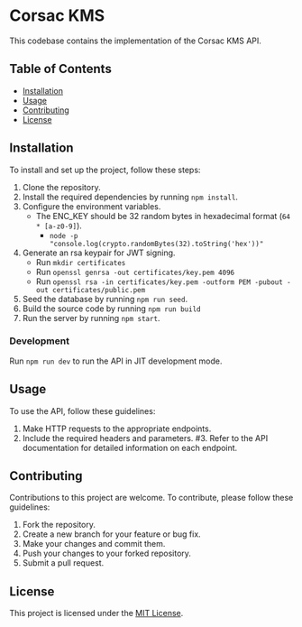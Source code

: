 # Corsac KMS

This codebase contains the implementation of the Corsac KMS API.

## Table of Contents

- [Installation](#installation)
- [Usage](#usage)
- [Contributing](#contributing)
- [License](#license)

## Installation

To install and set up the project, follow these steps:

1. Clone the repository.
2. Install the required dependencies by running `npm install`.
3. Configure the environment variables.
    - The ENC_KEY should be 32 random bytes in hexadecimal format (`64 * [a-z0-9]`).
        - `node -p "console.log(crypto.randomBytes(32).toString('hex'))"`
4. Generate an rsa keypair for JWT signing.
    - Run `mkdir certificates`
    - Run `openssl genrsa -out certificates/key.pem 4096`
    - Run `openssl rsa -in certificates/key.pem -outform PEM -pubout -out certificates/public.pem`
5. Seed the database by running `npm run seed`.
6. Build the source code by running `npm run build`
6. Run the server by running `npm start`.

### Development
Run `npm run dev` to run the API in JIT development mode.

## Usage

To use the API, follow these guidelines:

1. Make HTTP requests to the appropriate endpoints.
2. Include the required headers and parameters.
#3. Refer to the API documentation for detailed information on each endpoint.

## Contributing

Contributions to this project are welcome. To contribute, please follow these guidelines:

1. Fork the repository.
2. Create a new branch for your feature or bug fix.
3. Make your changes and commit them.
4. Push your changes to your forked repository.
5. Submit a pull request.

## License

This project is licensed under the [MIT License](LICENSE).